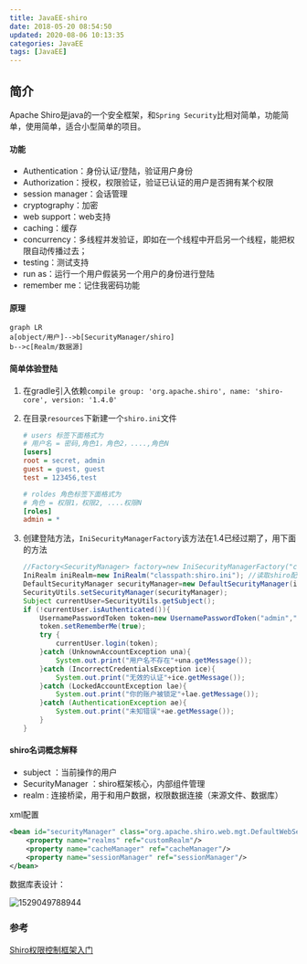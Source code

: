 ```yaml
---
title: JavaEE-shiro
date: 2018-05-20 08:54:50
updated: 2020-08-06 10:13:35
categories: JavaEE
tags: [JavaEE]
---
```


## 简介

Apache Shiro是java的一个安全框架，和`Spring Security`比相对简单，功能简单，使用简单，适合小型简单的项目。

#### 功能

* Authentication：身份认证/登陆，验证用户身份
* Authorization：授权，权限验证，验证已认证的用户是否拥有某个权限
* session manager：会话管理
* cryptography：加密
* web support：web支持
* caching：缓存
* concurrency：多线程并发验证，即如在一个线程中开启另一个线程，能把权限自动传播过去；
* testing：测试支持
* run as：运行一个用户假装另一个用户的身份进行登陆
* remember me：记住我密码功能

#### 原理

```mermaid
graph LR
a[object/用户]-->b[SecurityManager/shiro]
b-->c[Realm/数据源]
```

#### 简单体验登陆

1. 在gradle引入依赖`compile group: 'org.apache.shiro', name: 'shiro-core', version: '1.4.0'`

2. 在目录`resources`下新建一个`shiro.ini`文件

   ```ini
   # users 标签下面格式为
   # 用户名 = 密码,角色1，角色2，....,角色N
   [users]
   root = secret, admin
   guest = guest, guest
   test = 123456,test
   
   # roldes 角色标签下面格式为
   # 角色 = 权限1，权限2, ....权限N
   [roles]
   admin = *
   ```

3. 创建登陆方法，`IniSecurityManagerFactory`该方法在1.4已经过期了，用下面的方法

   ```java
   //Factory<SecurityManager> factory=new IniSecurityManagerFactory("classpath:shiro.ini"); //此方法过期
   IniRealm iniRealm=new IniRealm("classpath:shiro.ini"); //读取shiro配置文件
   DefaultSecurityManager securityManager=new DefaultSecurityManager(iniRealm);
   SecurityUtils.setSecurityManager(securityManager);
   Subject currentUser=SecurityUtils.getSubject();
   if (!currentUser.isAuthenticated()){
       UsernamePasswordToken token=new UsernamePasswordToken("admin","1");
       token.setRememberMe(true);
       try {
           currentUser.login(token);
       }catch (UnknownAccountException una){
           System.out.print("用户名不存在"+una.getMessage());
       }catch (IncorrectCredentialsException ice){
           System.out.print("无效的认证"+ice.getMessage());
       }catch (LockedAccountException lae){
           System.out.print("你的账户被锁定"+lae.getMessage());
       }catch (AuthenticationException ae){
           System.out.print("未知错误"+ae.getMessage());
       }
   }
   ```

#### shiro名词概念解释

* subject ：当前操作的用户
* SecurityManager ：shiro框架核心，内部组件管理
* realm : 连接桥梁，用于和用户数据，权限数据连接（来源文件、数据库）

xml配置

```xml
<bean id="securityManager" class="org.apache.shiro.web.mgt.DefaultWebSecurityManager">
    <property name="realms" ref="customRealm"/>
    <property name="cacheManager" ref="cacheManager"/>
    <property name="sessionManager" ref="sessionManager"/>
</bean>
```

数据库表设计：

![1529049788944](http://gt163.cn:14033/blog/20200806101325.png)

### 参考

[Shiro权限控制框架入门](https://www.zifangsky.cn/770.html)





